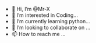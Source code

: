 - 👋 Hi, I’m @Mr-X
- 👀 I’m interested in Coding...
- 🌱 I’m currently learning python...
- 💞️ I’m looking to collaborate on ...
- 📫 How to reach me ...

<!---
Mr-X/Mr-X is a ✨ special ✨ repository because its `README.md` (this file) appears on your GitHub profile.
You can click the Preview link to take a look at your changes.
--->
